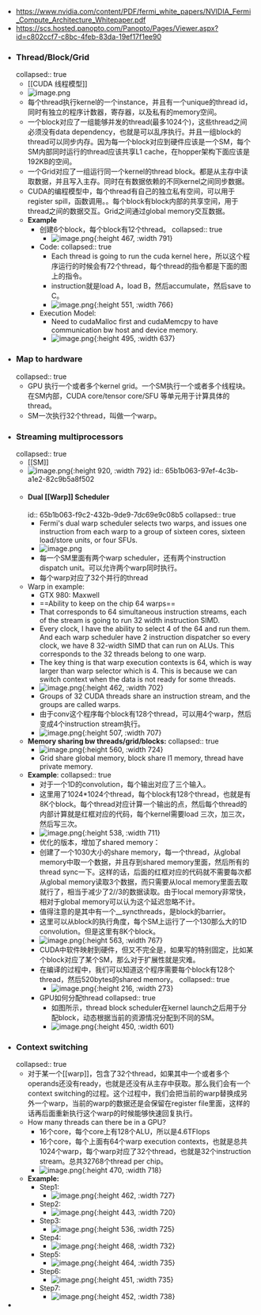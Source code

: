 - https://www.nvidia.com/content/PDF/fermi_white_papers/NVIDIA_Fermi_Compute_Architecture_Whitepaper.pdf
- https://scs.hosted.panopto.com/Panopto/Pages/Viewer.aspx?id=c802ccf7-c8bc-4feb-83da-19ef17f1ee90
- ### Thread/Block/Grid
  collapsed:: true
	- [[CUDA 线程模型]]
	- ![image.png](../assets/image_1705905186675_0.png)
	- 每个thread执行kernel的一个instance，并且有一个unique的thread id，同时有独立的程序计数器，寄存器，以及私有的memory空间。
	- 一个block对应了一组能够并发的thread(最多1024个)，这些thread之间必须没有data dependency，也就是可以乱序执行。并且一组block的thread可以同步内存。因为每一个block对应到硬件应该是一个SM，每个SM内部同时运行的thread应该共享L1 cache，在hopper架构下面应该是192KB的空间。
	- 一个Grid对应了一组运行同一个kernel的thread block。都是从主存中读取数据，并且写入主存。同时在有数据依赖的不同kernel之间同步数据。
	- CUDA的编程模型中，每个thread有自己的独立私有空间，可以用于register spill，函数调用。。每个block有block内部的共享空间，用于thread之间的数据交互。Grid之间通过global memory交互数据。
	- **Example**
		- 创建6个block，每个block有12个thread。
		  collapsed:: true
			- ![image.png](../assets/image_1705910716614_0.png){:height 467, :width 791}
		- Code:
		  collapsed:: true
			- Each thread is going to run the cuda kernel here，所以这个程序运行的时候会有72个thread，每个thread的指令都是下面的图上的指令。
			- instruction就是load A，load B，然后accumulate，然后save to C。
			- ![image.png](../assets/image_1705910832836_0.png){:height 551, :width 766}
		- Execution Model:
			- Need to cudaMalloc first and cudaMemcpy to have communication bw host and device memory.
			- ![image.png](../assets/image_1705911111355_0.png){:height 495, :width 637}
- ### Map to hardware
  collapsed:: true
	- GPU 执行一个或者多个kernel grid。一个SM执行一个或者多个线程块。在SM内部，CUDA core/tensor core/SFU 等单元用于计算具体的thread。
	- SM一次执行32个thread，叫做一个warp。
- ### Streaming multiprocessors
  collapsed:: true
	- [[SM]]
	- ![image.png](../assets/image_1705905804338_0.png){:height 920, :width 792}
	  id:: 65b1b063-97ef-4c3b-a1e2-82c9b5a8f502
	- #### Dual [[Warp]] Scheduler
	  id:: 65b1b063-f9c2-432b-9de9-7dc69e9c08b5
	  collapsed:: true
		- Fermi's dual warp scheduler selects two warps, and issues one instruction from each warp to a group of sixteen cores, sixteen load/store units, or four SFUs.
		- ![image.png](../assets/image_1705906817472_0.png)
		- 每一个SM里面有两个warp scheduler，还有两个instruction dispatch unit。可以允许两个warp同时执行。
		- 每个warp对应了32个并行的thread
	- Warp in example:
		- GTX 980: Maxwell
		- ==Ability to keep on the chip 64 warps==
		- That corresponds to 64 simultaneous instruction streams, each of the stream is going to run 32 width instruction SIMD.
		- Every clock, I have the ability to select 4 of the 64 and run them. And each warp scheduler have 2 instruction dispatcher so every clock, we have 8 32-width SIMD that can run on ALUs. This corresponds to the 32 threads belong to one warp.
		- The key thing is that warp execution contexts is 64, which is way larger than warp selector which is 4. This is because we can switch context when the data is not ready for some threads.
		- ![image.png](../assets/image_1705913212424_0.png){:height 462, :width 702}
		- Groups of 32 CUDA threads share an instruction stream, and the groups are called warps.
		- 由于conv这个程序每个block有128个thread，可以用4个warp，然后变成4个instruction stream执行。
		- ![image.png](../assets/image_1705913589722_0.png){:height 507, :width 707}
	- **Memory sharing bw threads/grid/blocks:**
	  collapsed:: true
		- ![image.png](../assets/image_1705911237060_0.png){:height 560, :width 724}
		- Grid share global memory, block share l1 memory, thread have private memory.
	- **Example**:
	  collapsed:: true
		- 对于一个1D的convolution，每个输出对应了三个输入。
		- 这里用了1024*1024个thread，每个block有128个thread，也就是有8K个block。每个thread对应计算一个输出的点，然后每个thread的内部计算就是红框对应的代码，每个kernel需要load 三次，加三次，然后写三次。
		- ![image.png](../assets/image_1705911395302_0.png){:height 538, :width 711}
		- 优化的版本，增加了shared memory：
		- 创建了一个1030大小的share memory，每一个thread，从global memory中取一个数据，并且存到shared memory里面，然后所有的thread sync一下。这样的话，后面的红框对应的代码就不需要每次都从global memory读取3个数据，而只需要从local memory里面去取就行了，相当于减少了2//3的数据读取。由于local memory非常快，相对于global memory可以认为这个延迟忽略不计。
		- 值得注意的是其中有一个__syncthreads，是block的barrier。
		- 这里可以从block的执行角度，每个SM上运行了一个130那么大的1D convolution。但是这里有8K个block。
		- ![image.png](../assets/image_1705911580405_0.png){:height 563, :width 767}
		- CUDA中软件映射到硬件，但又不完全是，如果写的特别固定，比如某个block对应了某个SM，那么对于扩展性就是灾难。
		- 在编译的过程中，我们可以知道这个程序需要每个block有128个thread，然后520bytes的shared memory。
		  collapsed:: true
			- ![image.png](../assets/image_1705912455908_0.png){:height 216, :width 273}
		- GPU如何分配thread
		  collapsed:: true
			- 如图所示，thread block scheduler在kernel launch之后用于分配block，动态根据当前的资源情况分配到不同的SM。
			- ![image.png](../assets/image_1705912497301_0.png){:height 450, :width 601}
- ### Context switching
  collapsed:: true
	- 对于某一个[[warp]]，包含了32个thread，如果其中一个或者多个operands还没有ready，也就是还没有从主存中获取。那么我们会有一个context switching的过程。这个过程中，我们会把当前的warp替换成另外一个warp，当前的warp的数据还是会保留在register file里面，这样的话再后面重新执行这个warp的时候能够快速回复执行。
	- How many threads can there be in a GPU?
		- 16个core，每个core上有128个ALU，所以是4.6TFlops
		- 16个core，每个上面有64个warp execution contexts，也就是总共1024个warp，每个warp对应了32个thread，也就是32个instruction stream。总共32768个thread per chip。
		- ![image.png](../assets/image_1705913927043_0.png){:height 470, :width 718}
	- **Example:**
		- Step1:
			- ![image.png](../assets/image_1705914681556_0.png){:height 462, :width 727}
		- Step2:
			- ![image.png](../assets/image_1705914705180_0.png){:height 443, :width 720}
		- Step3:
			- ![image.png](../assets/image_1705914496151_0.png){:height 536, :width 725}
		- Step4:
			- ![image.png](../assets/image_1705914532450_0.png){:height 468, :width 732}
		- Step5:
			- ![image.png](../assets/image_1705914559488_0.png){:height 464, :width 735}
		- Step6:
			- ![image.png](../assets/image_1705914540250_0.png){:height 451, :width 735}
		- Step7:
			- ![image.png](../assets/image_1705914644691_0.png){:height 452, :width 738}
-